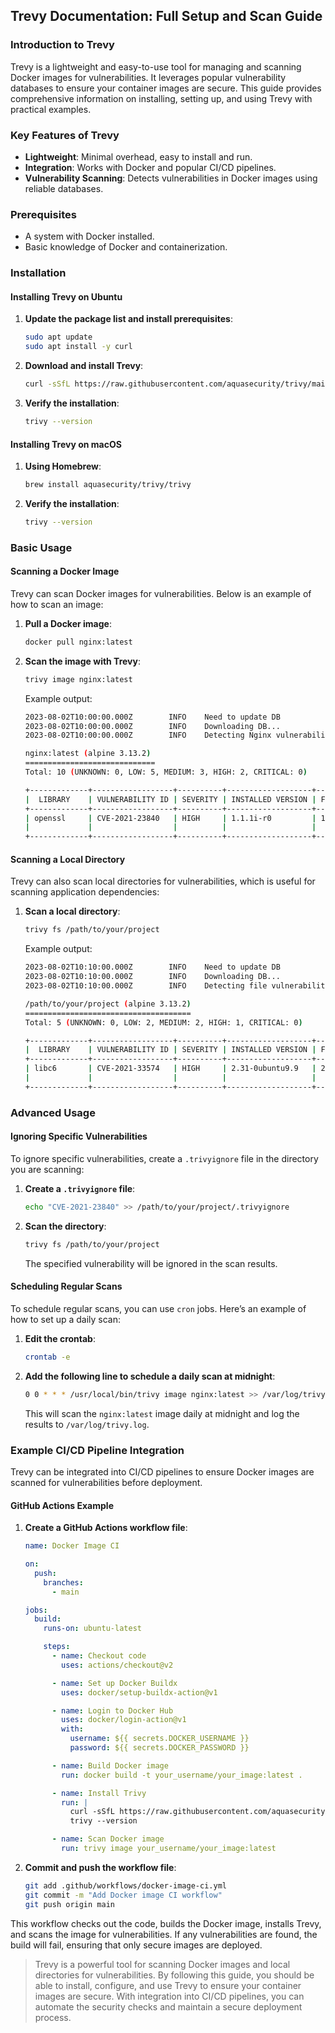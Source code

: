 ## Trevy Documentation: Full Setup and Scan Guide

### Introduction to Trevy

Trevy is a lightweight and easy-to-use tool for managing and scanning Docker images for vulnerabilities. It leverages popular vulnerability databases to ensure your container images are secure. This guide provides comprehensive information on installing, setting up, and using Trevy with practical examples.

### Key Features of Trevy

- **Lightweight**: Minimal overhead, easy to install and run.
- **Integration**: Works with Docker and popular CI/CD pipelines.
- **Vulnerability Scanning**: Detects vulnerabilities in Docker images using reliable databases.

### Prerequisites

- A system with Docker installed.
- Basic knowledge of Docker and containerization.

### Installation

#### Installing Trevy on Ubuntu

1. **Update the package list and install prerequisites**:

    ```sh
    sudo apt update
    sudo apt install -y curl
    ```

2. **Download and install Trevy**:

    ```sh
    curl -sSfL https://raw.githubusercontent.com/aquasecurity/trivy/main/contrib/install.sh | sudo sh -s -- -b /usr/local/bin
    ```

3. **Verify the installation**:

    ```sh
    trivy --version
    ```

#### Installing Trevy on macOS

1. **Using Homebrew**:

    ```sh
    brew install aquasecurity/trivy/trivy
    ```

2. **Verify the installation**:

    ```sh
    trivy --version
    ```

### Basic Usage

#### Scanning a Docker Image

Trevy can scan Docker images for vulnerabilities. Below is an example of how to scan an image:

1. **Pull a Docker image**:

    ```sh
    docker pull nginx:latest
    ```

2. **Scan the image with Trevy**:

    ```sh
    trivy image nginx:latest
    ```

    Example output:

    ```sh
    2023-08-02T10:00:00.000Z        INFO    Need to update DB
    2023-08-02T10:00:00.000Z        INFO    Downloading DB...
    2023-08-02T10:00:00.000Z        INFO    Detecting Nginx vulnerabilities...

    nginx:latest (alpine 3.13.2)
    =============================
    Total: 10 (UNKNOWN: 0, LOW: 5, MEDIUM: 3, HIGH: 2, CRITICAL: 0)

    +-------------+------------------+----------+-------------------+---------------+---------------------------------------+
    |  LIBRARY    | VULNERABILITY ID | SEVERITY | INSTALLED VERSION | FIXED VERSION |                 TITLE                |
    +-------------+------------------+----------+-------------------+---------------+---------------------------------------+
    | openssl     | CVE-2021-23840   | HIGH     | 1.1.1i-r0         | 1.1.1j-r0     | openssl: integer overflow in X509    |
    |             |                  |          |                   |               | certificate verification             |
    +-------------+------------------+----------+-------------------+---------------+---------------------------------------+
    ```

#### Scanning a Local Directory

Trevy can also scan local directories for vulnerabilities, which is useful for scanning application dependencies:

1. **Scan a local directory**:

    ```sh
    trivy fs /path/to/your/project
    ```

    Example output:

    ```sh
    2023-08-02T10:10:00.000Z        INFO    Need to update DB
    2023-08-02T10:10:00.000Z        INFO    Downloading DB...
    2023-08-02T10:10:00.000Z        INFO    Detecting file vulnerabilities...

    /path/to/your/project (alpine 3.13.2)
    =====================================
    Total: 5 (UNKNOWN: 0, LOW: 2, MEDIUM: 2, HIGH: 1, CRITICAL: 0)

    +-------------+------------------+----------+-------------------+---------------+---------------------------------------+
    |  LIBRARY    | VULNERABILITY ID | SEVERITY | INSTALLED VERSION | FIXED VERSION |                 TITLE                |
    +-------------+------------------+----------+-------------------+---------------+---------------------------------------+
    | libc6       | CVE-2021-33574   | HIGH     | 2.31-0ubuntu9.9   | 2.31-0ubuntu9.9| glibc: use-after-free in _IO_str_    |
    |             |                  |          |                   |               | overrun in glibc                     |
    +-------------+------------------+----------+-------------------+---------------+---------------------------------------+
    ```

### Advanced Usage

#### Ignoring Specific Vulnerabilities

To ignore specific vulnerabilities, create a `.trivyignore` file in the directory you are scanning:

1. **Create a `.trivyignore` file**:

    ```sh
    echo "CVE-2021-23840" >> /path/to/your/project/.trivyignore
    ```

2. **Scan the directory**:

    ```sh
    trivy fs /path/to/your/project
    ```

    The specified vulnerability will be ignored in the scan results.

#### Scheduling Regular Scans

To schedule regular scans, you can use `cron` jobs. Here’s an example of how to set up a daily scan:

1. **Edit the crontab**:

    ```sh
    crontab -e
    ```

2. **Add the following line to schedule a daily scan at midnight**:

    ```sh
    0 0 * * * /usr/local/bin/trivy image nginx:latest >> /var/log/trivy.log 2>&1
    ```

    This will scan the `nginx:latest` image daily at midnight and log the results to `/var/log/trivy.log`.

### Example CI/CD Pipeline Integration

Trevy can be integrated into CI/CD pipelines to ensure Docker images are scanned for vulnerabilities before deployment.

#### GitHub Actions Example

1. **Create a GitHub Actions workflow file**:

    ```yaml
    name: Docker Image CI

    on:
      push:
        branches:
          - main

    jobs:
      build:
        runs-on: ubuntu-latest

        steps:
          - name: Checkout code
            uses: actions/checkout@v2

          - name: Set up Docker Buildx
            uses: docker/setup-buildx-action@v1

          - name: Login to Docker Hub
            uses: docker/login-action@v1
            with:
              username: ${{ secrets.DOCKER_USERNAME }}
              password: ${{ secrets.DOCKER_PASSWORD }}

          - name: Build Docker image
            run: docker build -t your_username/your_image:latest .

          - name: Install Trivy
            run: |
              curl -sSfL https://raw.githubusercontent.com/aquasecurity/trivy/main/contrib/install.sh | sh -s -- -b /usr/local/bin
              trivy --version

          - name: Scan Docker image
            run: trivy image your_username/your_image:latest
    ```

2. **Commit and push the workflow file**:

    ```sh
    git add .github/workflows/docker-image-ci.yml
    git commit -m "Add Docker image CI workflow"
    git push origin main
    ```

This workflow checks out the code, builds the Docker image, installs Trevy, and scans the image for vulnerabilities. If any vulnerabilities are found, the build will fail, ensuring that only secure images are deployed.


> Trevy is a powerful tool for scanning Docker images and local directories for vulnerabilities. By following this guide, you should be able to install, configure, and use Trevy to ensure your container images are secure. With integration into CI/CD pipelines, you can automate the security checks and maintain a secure deployment process.